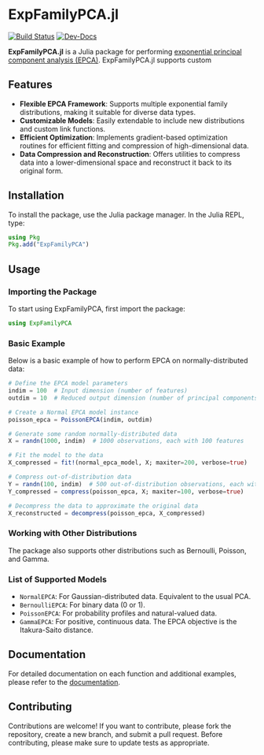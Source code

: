 # ExpFamilyPCA.jl

[![Build Status](https://github.com/FlyingWorkshop/ExpFamilyPCA.jl/actions/workflows/CI.yml/badge.svg?branch=main)](https://github.com/FlyingWorkshop/ExpFamilyPCA.jl/actions/workflows/CI.yml?query=branch%3Amain)
[![Dev-Docs](https://img.shields.io/badge/docs-latest-blue.svg)](https://flyingworkshop.github.io/ExpFamilyPCA.jl/dev/)

**ExpFamilyPCA.jl** is a Julia package for performing [exponential principal component analysis (EPCA)](https://papers.nips.cc/paper_files/paper/2001/hash/f410588e48dc83f2822a880a68f78923-Abstract.html). ExpFamilyPCA.jl supports custom

## Features

- **Flexible EPCA Framework**: Supports multiple exponential family distributions, making it suitable for diverse data types.
- **Customizable Models**: Easily extendable to include new distributions and custom link functions.
- **Efficient Optimization**: Implements gradient-based optimization routines for efficient fitting and compression of high-dimensional data.
- **Data Compression and Reconstruction**: Offers utilities to compress data into a lower-dimensional space and reconstruct it back to its original form.

## Installation

To install the package, use the Julia package manager. In the Julia REPL, type:

```julia
using Pkg
Pkg.add("ExpFamilyPCA")
```

## Usage

### Importing the Package

To start using ExpFamilyPCA, first import the package:

```julia
using ExpFamilyPCA
```

### Basic Example

Below is a basic example of how to perform EPCA on normally-distributed data:

```julia
# Define the EPCA model parameters
indim = 100  # Input dimension (number of features)
outdim = 10  # Reduced output dimension (number of principal components)

# Create a Normal EPCA model instance
poisson_epca = PoissonEPCA(indim, outdim)

# Generate some random normally-distributed data
X = randn(1000, indim)  # 1000 observations, each with 100 features

# Fit the model to the data
X_compressed = fit!(normal_epca_model, X; maxiter=200, verbose=true)

# Compress out-of-distribution data
Y = randn(100, indim)  # 500 out-of-distribution observations, each with 100 features
Y_compressed = compress(poisson_epca, X; maxiter=100, verbose=true)

# Decompress the data to approximate the original data
X_reconstructed = decompress(poisson_epca, X_compressed)
```

### Working with Other Distributions

The package also supports other distributions such as Bernoulli, Poisson, and Gamma.


### List of Supported Models

- `NormalEPCA`: For Gaussian-distributed data. Equivalent to the usual PCA.
- `BernoulliEPCA`: For binary data (0 or 1).
- `PoissonEPCA`: For probability profiles and natural-valued data.
- `GammaEPCA`: For positive, continuous data. The EPCA objective is the Itakura-Saito distance.

## Documentation

For detailed documentation on each function and additional examples, please refer to the [documentation](https://github.com/username/ExpFamilyPCA.jl).

## Contributing

Contributions are welcome! If you want to contribute, please fork the repository, create a new branch, and submit a pull request. Before contributing, please make sure to update tests as appropriate.